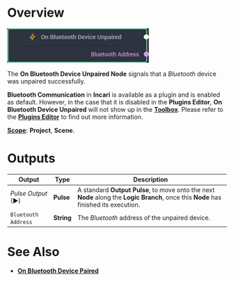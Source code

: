
# Overview

![The On Bluetooth Device Unpaired Node.](../../../../.gitbook/assets/onbluetoothdeviceunpairednode20241.png)

The **On Bluetooth Device Unpaired Node** signals that a *Bluetooth* device was unpaired successfully.

**Bluetooth Communication** in **Incari** is available as a plugin and is enabled as default. However, in the case that it is disabled in the **Plugins Editor**, **On Bluetooth Device Unpaired** will not show up in the [**Toolbox**](../../../overview.md). Please refer to the [**Plugins Editor**](../../../../modules/plugins/README.md) to find out more information.

[**Scope**](../../../overview.md#scopes): **Project**, **Scene**.



# Outputs

|Output|Type|Description|
|---|---|---|
|*Pulse Output* (►)|**Pulse**|A standard **Output Pulse**, to move onto the next **Node** along the **Logic Branch**, once this **Node** has finished its execution.|
|`Bluetooth Address`|**String**|The *Bluetooth* address of the unpaired device.|

# See Also

* [**On Bluetooth Device Paired**](onbluetoothdevicepaired.md)





